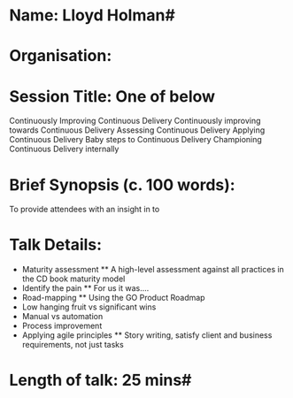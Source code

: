 # Name: Lloyd Holman#
# Organisation: #
# Session Title: One of below #
Continuously Improving Continuous Delivery
Continuously improving towards Continuous Delivery
Assessing Continuous Delivery
Applying Continuous Delivery
Baby steps to Continuous Delivery
Championing Continuous Delivery internally

# Brief Synopsis (c. 100 words): #
To provide attendees with an insight in to 

# Talk Details: #
* Maturity assessment
** A high-level assessment against all practices in the CD book maturity model
* Identify the pain
** For us it was....
* Road-mapping
** Using the GO Product Roadmap 
* Low hanging fruit vs significant wins
* Manual vs automation
* Process improvement
* Applying agile principles
** Story writing, satisfy client and business requirements, not just tasks 

# Length of talk: 25 mins#
